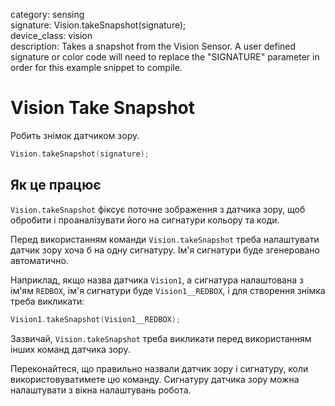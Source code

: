category: sensing  
signature: Vision.takeSnapshot(signature);  
device_class: vision  
description: Takes a snapshot from the Vision Sensor. A user defined signature or color code will need to replace the "SIGNATURE" parameter in order for this example snippet to compile.

# Vision Take Snapshot

Робить знімок датчиком зору.

```cpp
Vision.takeSnapshot(signature);
```

## Як це працює

`Vision.takeSnapshot` фіксує поточне зображення з датчика зору, щоб обробити і проаналізувати його на сигнатури кольору та коди.

Перед використанням команди `Vision.takeSnapshot` треба налаштувати датчик зору хоча б на одну сигнатуру. Ім'я сигнатури буде згенеровано автоматично.

Наприклад, якщо назва датчика `Vision1`, а сигнатура налаштована з ім'ям `REDBOX`, ім'я сигнатури буде `Vision1__REDBOX`, і для створення знімка треба викликати:

```cpp
Vision1.takeSnapshot(Vision1__REDBOX);
```

Зазвичай, `Vision.takeSnapshot` треба викликати перед використанням інших команд датчика зору.

Переконайтеся, що правильно назвали датчик зору і сигнатуру, коли використовуватимете цю команду. Сигнатуру датчика зору можна налаштувати з вікна налаштувань робота.

<advanced>
</advanced>